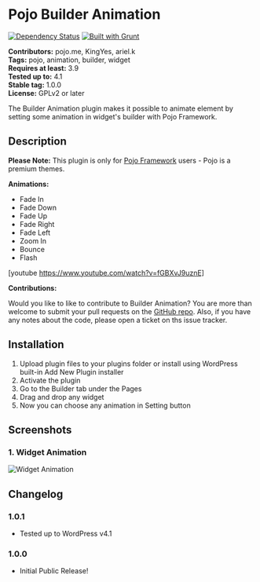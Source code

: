 # Pojo Builder Animation #
[![Dependency Status](https://david-dm.org/pojome/pojo-builder-animation/dev-status.svg)](https://david-dm.org/pojome/pojo-builder-animation#info=devDependencies) [![Built with Grunt](https://cdn.gruntjs.com/builtwith.png)](http://gruntjs.com/)

**Contributors:** pojo.me, KingYes, ariel.k  
**Tags:** pojo, animation, builder, widget  
**Requires at least:** 3.9  
**Tested up to:** 4.1  
**Stable tag:** 1.0.0  
**License:** GPLv2 or later  

The Builder Animation plugin makes it possible to animate element by setting some animation in widget's builder with Pojo Framework.

## Description ##

**Please Note:** This plugin is only for [Pojo Framework](http://pojo.me/?utm_source=wp-repo&utm_medium=link&utm_campaign=builder-animation) users - Pojo is a premium themes.  

<strong>Animations:</strong>

* Fade In
* Fade Down
* Fade Up
* Fade Right
* Fade Left
* Zoom In
* Bounce
* Flash

[youtube https://www.youtube.com/watch?v=fGBXvJ9uznE]

<strong>Contributions:</strong><br />

Would you like to like to contribute to Builder Animation? You are more than welcome to submit your pull requests on the [GitHub repo](https://github.com/pojome/pojo-builder-animation). Also, if you have any notes about the code, please open a ticket on ths issue tracker.

## Installation ##

1. Upload plugin files to your plugins folder or install using WordPress built-in Add New Plugin installer
1. Activate the plugin
1. Go to the Builder tab under the Pages
1. Drag and drop any widget
1. Now you can choose any animation in Setting button

## Screenshots ##

### 1. Widget Animation ###
![Widget Animation](http://s.wordpress.org/extend/plugins/pojo-builder-animation/screenshot-1.png)


## Changelog ##

### 1.0.1 ###
* Tested up to WordPress v4.1

### 1.0.0 ###
* Initial Public Release!
